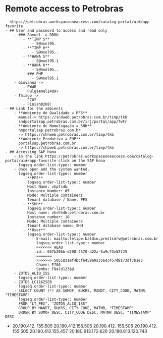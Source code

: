 # Remote access to Petrobras
	- https://petrobras.workspaceoneaccess.com/catalog-portal/ui#/app-favorite
	- ## User and password to access and read only
		- ### Samuel -> DB0U
			- **TIMP S**
				- S@muel95.
			- **TIMP H**
				- S@muel95..
			- **HANA S**
				- S@muel95.1
			- **HANA H**
				- S@muel95..
			- ### PHP
				- S@muel95.1
		- Giovanna ->
			- EW4B
			  Pulgaemel1409+
		- Thiago ->
			- F707
			- Finish0208!
	- ## Link for the ambients
		- **Ambiente de Qualidade = PFS**
		  manual-> https://sndweb.petrobras.com.br/timp/tkb
		  sndportalsap.petrobras.com.br/irj/portal/app/fwtr
		- **Ambiente de Homologação = SHH**
		  hmportalsap.petrobras.com.br 
		  -> https://shhweb.petrobras.com.br/timp/tkb
		- **Ambiente Produtivo = PHP**
		  portalsap.petrobras.com.br
		  -> https://shpweb.petrobras.com.br/timp/tkb
	- ## Accessing SAP Hana
		- in the link https://petrobras.workspaceoneaccess.com/catalog-portal/ui#/app-favorite click on the SAP Hana
		  logseq.order-list-type:: number
		- Once open add the system wanted.
		  logseq.order-list-type:: number
			- **PFS** 
			  logseq.order-list-type:: number
			  Host Name: vhpfsdb
			  Instance Number: 05
			  Mode: Multiple containers 
			  Tenant database / Name: PFS
			- **SHH** 
			  logseq.order-list-type:: number
			  Host name: vhshhdb.petrobras.com.br
			  Instance number: 10
			  Mode: Multiple containers
			  Tenant database name: SHH
			- **User**
			  logseq.order-list-type:: number
				- E-mail: mailto:felipe.baldim.prestserv@petrobras.com.br 
				  logseq.order-list-type:: number
				  <<<<<<< HEAD
				  id:: 657b206b-d208-4570-a22a-5a9c73e52f25
				  =======
				  >>>>>>> 5055831ef4bcf6459a0a356dc457d8173df3b1e3
				  Chave: F70A
				  Senha: FBald123$@
		- ZOTDS_ALIQ_ISS
		  logseq.order-list-type:: number
		- ZOTDS_LC116ZSER
		  logseq.order-list-type:: number
		- SELECT COUNT (*) AS SUMOF, BUKRS, MANDT, CITY_CODE, MATNR, "TIMESTAMP"
		  logseq.order-list-type:: number
		  FROM "LT_PEX". "ZOTDS_ALIQ_ISS"
		  GROUP BY MANDT, BUKRS, CITY_CODE, MATNR, "TIMESTAMP"
		  ORDER BY SUMOF DESC, CITY_CODE DESC, MATNR DESC, "TIMESTAMP" DESC
- 20.190.412. 155.505
  20.190.412.155.505
  20.190.412. 155.505
  20.190.412. 155.505
  20.190.412.155.457
  20.180.913.172.620
  20.180.813.120.743